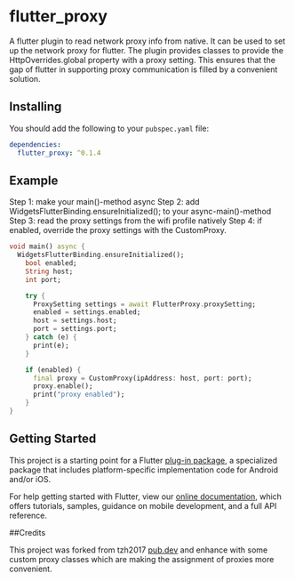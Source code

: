 # flutter_proxy

A flutter plugin to read network proxy info from native. It can be used to set up the network proxy for flutter.
The plugin provides classes to provide the HttpOverrides.global property with a proxy setting.
This ensures that the gap of flutter in supporting proxy communication is filled by a convenient solution.

## Installing

You should add the following to your `pubspec.yaml` file:

```yaml
dependencies:
  flutter_proxy: ^0.1.4
```


## Example

Step 1: make your main()-method async
Step 2: add WidgetsFlutterBinding.ensureInitialized(); to your async-main()-method
Step 3: read the proxy settings from the wifi profile natively
Step 4: if enabled, override the proxy settings with the CustomProxy.

```dart
void main() async {
  WidgetsFlutterBinding.ensureInitialized();
    bool enabled;
    String host;
    int port;

    try {
      ProxySetting settings = await FlutterProxy.proxySetting;
      enabled = settings.enabled;
      host = settings.host;
      port = settings.port;
    } catch (e) {
      print(e);
    }

    if (enabled) {
      final proxy = CustomProxy(ipAddress: host, port: port);
      proxy.enable();
      print("proxy enabled");
    }
}
```

## Getting Started

This project is a starting point for a Flutter
[plug-in package](https://flutter.dev/developing-packages/),
a specialized package that includes platform-specific implementation code for
Android and/or iOS.

For help getting started with Flutter, view our 
[online documentation](https://flutter.dev/docs), which offers tutorials, 
samples, guidance on mobile development, and a full API reference.

##Credits

This project was forked from tzh2017 [pub.dev](https://pub.dev/packages/flutter_proxy) and enhance with some custom proxy classes which are making the assignment of proxies more convenient.